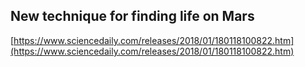 ## New technique for finding life on Mars
  
  [https://www.sciencedaily.com/releases/2018/01/180118100822.htm](https://www.sciencedaily.com/releases/2018/01/180118100822.htm)